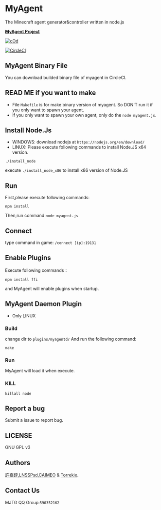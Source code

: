 # MyAgent
The Minecraft agent generator&amp;controller written in node.js

**[MyAgent Project](http://agent.vanillahh.online)**

[![cOd](https://img.shields.io/badge/chat-on%20discord-7289da.svg)](https://discord.gg/ntaa8z8)

[![CircleCI](https://circleci.com/gh/mcpewebsocket-dev/MyAgent.svg?style=svg)](https://circleci.com/gh/mcpewebsocket-dev/MyAgent)
## MyAgent Binary File
You can download builded binary file of myagent in CircleCI.
## READ ME if you want to make
* File `Makefile` is for make binary version of myagent. So DON'T run it if you only want to spawn your agent.
* If you only want to spawn your own agent, only do the `node myagent.js`.
## Install Node.Js
* WINDOWS: download nodejs at `https://nodejs.org/en/download/`
* LINUX: Please execute following commands to install Node.JS x64 version.
```
./install_node
```
execute `./install_node_x86` to install x86 version of Node.JS
## Run
First,please execute following commands:
````
npm install
````
Then,run command:`node myagent.js`

## Connect
type command in game:
`/connect [ip]:19131`
## Enable Plugins
Execute following commands：
````
npm install ffi
````
and MyAgent will enable plugins when startup.
## MyAgent Daemon Plugin
* Only LINUX
### Build
change dir to `plugins/myagentd/`
And run the following command:
````
make
````
### Run
MyAgent will load it when execute.
### KILL
````
killall node
````
## Report a bug
Submit a issue to report bug.
## LICENSE
GNU GPL v3
## Authors
[許嘉鋅](https://github.com/TheXuJiaXin),[LNSSPsd](https://github.com/LNSSPsd),[CAIMEO](https://github.com/CAIMEOX) &amp; [Torrekie](https://github.com/Torrekie).
## Contact Us
MJTG QQ Group:<code>590352162</code>

